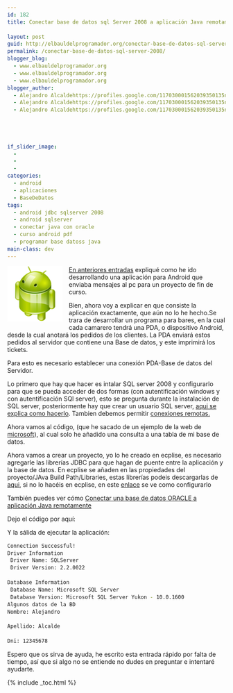 ```yaml
---
id: 182
title: Conectar base de datos sql Server 2008 a aplicación Java remotamente

layout: post
guid: http://elbauldelprogramador.org/conectar-base-de-datos-sql-server-2008-a-aplicacion-java-remotamente/
permalink: /conectar-base-de-datos-sql-server-2008/
blogger_blog:
  - www.elbauldelprogramador.org
  - www.elbauldelprogramador.org
  - www.elbauldelprogramador.org
blogger_author:
  - Alejandro Alcaldehttps://profiles.google.com/117030001562039350135noreply@blogger.com
  - Alejandro Alcaldehttps://profiles.google.com/117030001562039350135noreply@blogger.com
  - Alejandro Alcaldehttps://profiles.google.com/117030001562039350135noreply@blogger.com




if_slider_image:
  -
  -
  -
categories:
  - android
  - aplicaciones
  - BaseDeDatos
tags:
  - android jdbc sqlserver 2008
  - android sqlserver
  - conectar java con oracle
  - curso android pdf
  - programar base datoss java
main-class: dev
---
```

<img border="0" src="/assets/img/2013/07/iconoAndroid.png" style="clear:left; float:left;margin-right:1em; margin-bottom:1em" />

[En anteriores entradas][1] expliqué como he ido desarrollando una aplicación para Android que enviaba mensajes al pc para un proyecto de fin de curso.

Bien, ahora voy a explicar en que consiste la aplicación exactamente, que aún no lo he hecho.Se trara de desarrollar un programa para bares, en la cual cada camarero tendrá una PDA, o dispositivo Android, desde la cual anotará los pedidos de los clientes. La PDA enviará estos pedidos al servidor que contiene una Base de datos, y este imprimirá los tickets.

Para esto es necesario establecer una conexión PDA-Base de datos del Servidor.


<!--ad-->

Lo primero que hay que hacer es intalar SQL server 2008 y configurarlo para que se pueda acceder de dos formas (con autentificación windows y con autentificación SQl server), esto se pregunta durante la instalación de SQL server, posteriormente hay que crear un usuario SQL server, [aqui se explica como hacerlo][2]. Tambien debemos permitir [conexiones remotas.][3]

Ahora vamos al código, (que he sacado de un ejemplo de la web de [microsoft][4]), al cual solo he añadido una consulta a una tabla de mi base de datos.

Ahora vamos a crear un proyecto, yo lo he creado en ecplise, es necesario agregarle las librerías JDBC para que hagan de puente entre la aplicación y la base de datos. En ecplise se añaden en las propiedades del proyecto/JAva Build Path/Libraries, estas librerías podeis descargarlas de [aqui][5], si no lo hacéis en ecplise, en este [enlace][6] se ve como configurarlo

<p class="alert">
  También puedes ver cómo <a href="/conectar-base-de-datos-oracle.html">Conectar una base de datos ORACLE a aplicación Java remotamente</a>
</p>

Dejo el código por aquí:



Y la sálida de ejecutar la aplicación:

```bash
Connection Successful!
Driver Information
 Driver Name: SQLServer
 Driver Version: 2.2.0022

Database Information
 Database Name: Microsoft SQL Server
 Database Version: Microsoft SQL Server Yukon - 10.0.1600
Algunos datos de la BD
Nombre: Alejandro

Apellido: Alcalde

Dni: 12345678

```

Espero que os sirva de ayuda, he escrito esta entrada rápido por falta de tiempo, así que si algo no se entiende no dudes en preguntar e intentaré ayudarte.</p>



 [1]: https://elbauldelprogramador.com/programa-que-envia-mensajes-desde_10/
 [2]: http://kbase.gfi.com/showarticle.asp?id=KBID002804
 [3]: http://www.blogdemegastar.com/2010/09/pasos-para-configurar-sql-server-2008.html
 [4]: http://support.microsoft.com/kb/313100
 [5]: http://www.akadia.com/download/documents/sqlsrv_jdbc.tar.gz
 [6]: http://www.akadia.com/services/sqlsrv_jdbc.html

{% include _toc.html %}
